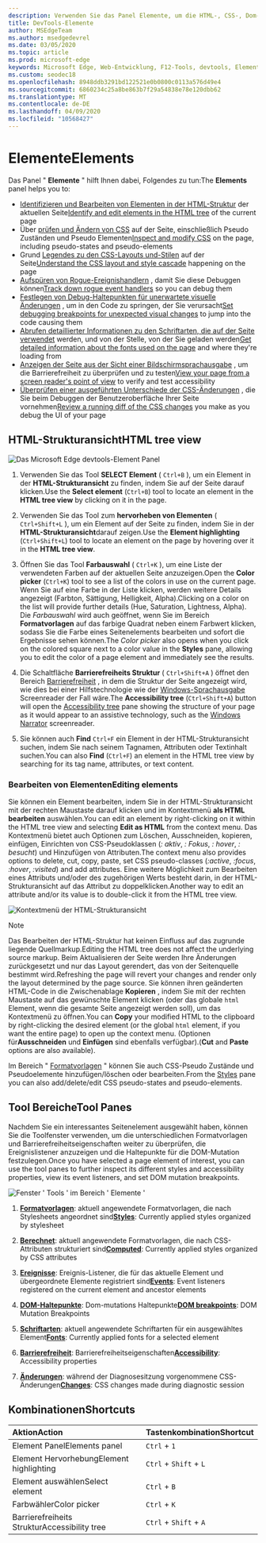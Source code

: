 ```yaml
---
description: Verwenden Sie das Panel Elemente, um die HTML-, CSS-, Dom-und Barrierefreiheit Ihrer Seite zu überprüfen.
title: DevTools-Elemente
author: MSEdgeTeam
ms.author: msedgedevrel
ms.date: 03/05/2020
ms.topic: article
ms.prod: microsoft-edge
keywords: Microsoft Edge, Web-Entwicklung, F12-Tools, devtools, Elemente, HTML, CSS, Dom-Haltepunkte, Ereignisse, Barrierefreiheit
ms.custom: seodec18
ms.openlocfilehash: 8948ddb3291bd122521e0b0800c0113a576d49e4
ms.sourcegitcommit: 6860234c25a8be863b7f29a54838e78e120dbb62
ms.translationtype: MT
ms.contentlocale: de-DE
ms.lasthandoff: 04/09/2020
ms.locfileid: "10568427"
---
```

# <span data-ttu-id="1a5d5-104">Elemente</span><span class="sxs-lookup"><span data-stu-id="1a5d5-104">Elements</span></span>

<span data-ttu-id="1a5d5-105">Das Panel " **Elemente** " hilft Ihnen dabei, Folgendes zu tun:</span><span class="sxs-lookup"><span data-stu-id="1a5d5-105">The **Elements** panel helps you to:</span></span>

* <span data-ttu-id="1a5d5-106">[Identifizieren und Bearbeiten von Elementen in der HTML-Struktur](#html-tree-view) der aktuellen Seite</span><span class="sxs-lookup"><span data-stu-id="1a5d5-106">[Identify and edit elements in the HTML tree](#html-tree-view) of the current page</span></span>
* <span data-ttu-id="1a5d5-107">Über [prüfen und Ändern von CSS](./elements/styles.md) auf der Seite, einschließlich Pseudo Zuständen und Pseudo Elementen</span><span class="sxs-lookup"><span data-stu-id="1a5d5-107">[Inspect and modify CSS](./elements/styles.md) on the page, including pseudo-states and pseudo-elements</span></span>
* <span data-ttu-id="1a5d5-108">Grund [Legendes zu den CSS-Layouts und-Stilen](./elements/computed.md) auf der Seite</span><span class="sxs-lookup"><span data-stu-id="1a5d5-108">[Understand the CSS layout and style cascade](./elements/computed.md) happening on the page</span></span>
* <span data-ttu-id="1a5d5-109">[Aufspüren von Rogue-Ereignishandlern](./elements/events.md) , damit Sie diese Debuggen können</span><span class="sxs-lookup"><span data-stu-id="1a5d5-109">[Track down rogue event handlers](./elements/events.md) so you can debug them</span></span>
* <span data-ttu-id="1a5d5-110">[Festlegen von Debug-Haltepunkten für unerwartete visuelle Änderungen](./elements/dom-breakpoints.md) , um in den Code zu springen, der Sie verursacht</span><span class="sxs-lookup"><span data-stu-id="1a5d5-110">[Set debugging breakpoints for unexpected visual changes](./elements/dom-breakpoints.md) to jump into the code causing them</span></span>
* <span data-ttu-id="1a5d5-111">[Abrufen detaillierter Informationen zu den Schriftarten, die auf der Seite verwendet](./elements/fonts.md) werden, und von der Stelle, von der Sie geladen werden</span><span class="sxs-lookup"><span data-stu-id="1a5d5-111">[Get detailed information about the fonts used on the page](./elements/fonts.md) and where they're loading from</span></span>
* <span data-ttu-id="1a5d5-112">[Anzeigen der Seite aus der Sicht einer Bildschirmsprachausgabe](./elements/accessibility.md) , um die Barrierefreiheit zu überprüfen und zu testen</span><span class="sxs-lookup"><span data-stu-id="1a5d5-112">[View your page from a screen reader's point of view](./elements/accessibility.md) to verify and test accessibility</span></span> 
* <span data-ttu-id="1a5d5-113">[Überprüfen einer ausgeführten Unterschiede der CSS-Änderungen](./elements/changes.md) , die Sie beim Debuggen der Benutzeroberfläche Ihrer Seite vornehmen</span><span class="sxs-lookup"><span data-stu-id="1a5d5-113">[Review a running diff of the CSS changes](./elements/changes.md) you make as you debug the UI of your page</span></span>

## <span data-ttu-id="1a5d5-114">HTML-Strukturansicht</span><span class="sxs-lookup"><span data-stu-id="1a5d5-114">HTML tree view</span></span>

![Das Microsoft Edge devtools-Element Panel](./media/elements.png)

1. <span data-ttu-id="1a5d5-116">Verwenden Sie das Tool **SELECT Element** ( `Ctrl+B` ), um ein Element in der **HTML-Strukturansicht** zu finden, indem Sie auf der Seite darauf klicken.</span><span class="sxs-lookup"><span data-stu-id="1a5d5-116">Use the **Select element** (`Ctrl+B`) tool to locate an element in the **HTML tree view** by clicking on it in the page.</span></span>

2. <span data-ttu-id="1a5d5-117">Verwenden Sie das Tool zum **hervorheben von Elementen** ( `Ctrl+Shift+L` ), um ein Element auf der Seite zu finden, indem Sie in der **HTML-Strukturansicht**darauf zeigen.</span><span class="sxs-lookup"><span data-stu-id="1a5d5-117">Use the **Element highlighting** (`Ctrl+Shift+L`) tool to locate an element on the page by hovering over it in the **HTML tree view**.</span></span>

3. <span data-ttu-id="1a5d5-118">Öffnen Sie das Tool **Farbauswahl** ( `Ctrl+K` ), um eine Liste der verwendeten Farben auf der aktuellen Seite anzuzeigen.</span><span class="sxs-lookup"><span data-stu-id="1a5d5-118">Open the **Color picker** (`Ctrl+K`) tool to see a list of the colors in use on the current page.</span></span> <span data-ttu-id="1a5d5-119">Wenn Sie auf eine Farbe in der Liste klicken, werden weitere Details angezeigt (Farbton, Sättigung, Helligkeit, Alpha).</span><span class="sxs-lookup"><span data-stu-id="1a5d5-119">Clicking on a color on the list will provide further details (Hue, Saturation, Lightness, Alpha).</span></span> <span data-ttu-id="1a5d5-120">Die *Farbauswahl* wird auch geöffnet, wenn Sie im Bereich **Formatvorlagen** auf das farbige Quadrat neben einem Farbwert klicken, sodass Sie die Farbe eines Seitenelements bearbeiten und sofort die Ergebnisse sehen können.</span><span class="sxs-lookup"><span data-stu-id="1a5d5-120">The *Color picker* also opens when you click on the colored square next to a color value in the **Styles** pane, allowing you to edit the color of a page element and immediately see the results.</span></span>

4. <span data-ttu-id="1a5d5-121">Die Schaltfläche **Barrierefreiheits Struktur** ( `Ctrl+Shift+A` ) öffnet den Bereich [Barrierefreiheit](./elements/accessibility.md) , in dem die Struktur der Seite angezeigt wird, wie dies bei einer Hilfstechnologie wie der [Windows-Sprachausgabe](https://support.microsoft.com/help/22798/windows-10-narrator-get-started) Screenreader der Fall wäre.</span><span class="sxs-lookup"><span data-stu-id="1a5d5-121">The **Accessibility tree** (`Ctrl+Shift+A`) button will open the [Accessibility tree](./elements/accessibility.md) pane showing the structure of your page as it would appear to an assistive technology, such as the [Windows Narrator](https://support.microsoft.com/help/22798/windows-10-narrator-get-started) screenreader.</span></span>

5. <span data-ttu-id="1a5d5-122">Sie können auch **Find** `Ctrl+F` ein Element in der HTML-Strukturansicht suchen, indem Sie nach seinem Tagnamen, Attributen oder Textinhalt suchen.</span><span class="sxs-lookup"><span data-stu-id="1a5d5-122">You can also **Find** (`Ctrl+F`) an element in the HTML tree view by searching for its tag name, attributes, or text content.</span></span>

### <span data-ttu-id="1a5d5-123">Bearbeiten von Elementen</span><span class="sxs-lookup"><span data-stu-id="1a5d5-123">Editing elements</span></span>

<span data-ttu-id="1a5d5-124">Sie können ein Element bearbeiten, indem Sie in der HTML-Strukturansicht mit der rechten Maustaste darauf klicken und im Kontextmenü **als HTML bearbeiten** auswählen.</span><span class="sxs-lookup"><span data-stu-id="1a5d5-124">You can edit an element by right-clicking on it within the HTML tree view and selecting **Edit as HTML** from the context menu.</span></span> <span data-ttu-id="1a5d5-125">Das Kontextmenü bietet auch Optionen zum Löschen, Ausschneiden, kopieren, einfügen, Einrichten von CSS-Pseudoklassen (*: aktiv*, *: Fokus*, *: hover*, *: besucht*) und Hinzufügen von Attributen.</span><span class="sxs-lookup"><span data-stu-id="1a5d5-125">The context menu also provides options to delete, cut, copy, paste, set CSS pseudo-classes (*:active*, *:focus*, *:hover*, *:visited*) and add attributes.</span></span> <span data-ttu-id="1a5d5-126">Eine weitere Möglichkeit zum Bearbeiten eines Attributs und/oder des zugehörigen Werts besteht darin, in der HTML-Strukturansicht auf das Attribut zu doppelklicken.</span><span class="sxs-lookup"><span data-stu-id="1a5d5-126">Another way to edit an attribute and/or its value is to double-click it from the HTML tree view.</span></span>

![Kontextmenü der HTML-Strukturansicht](./media/elements_html_tree_context.png)

> [!NOTE]
> <span data-ttu-id="1a5d5-128">Das Bearbeiten der HTML-Struktur hat keinen Einfluss auf das zugrunde liegende Quellmarkup.</span><span class="sxs-lookup"><span data-stu-id="1a5d5-128">Editing the HTML tree does not affect the underlying source markup.</span></span> <span data-ttu-id="1a5d5-129">Beim Aktualisieren der Seite werden Ihre Änderungen zurückgesetzt und nur das Layout gerendert, das von der Seitenquelle bestimmt wird.</span><span class="sxs-lookup"><span data-stu-id="1a5d5-129">Refreshing the page will revert your changes and render only the layout determined by the page source.</span></span> <span data-ttu-id="1a5d5-130">Sie können ihren geänderten HTML-Code in die Zwischenablage **Kopieren** , indem Sie mit der rechten Maustaste auf das gewünschte Element klicken (oder das globale `html` Element, wenn die gesamte Seite angezeigt werden soll), um das Kontextmenü zu öffnen.</span><span class="sxs-lookup"><span data-stu-id="1a5d5-130">You can **Copy** your modified HTML to the clipboard by right-clicking the desired element (or the global `html` element, if you want the entire page) to open up the context menu.</span></span> <span data-ttu-id="1a5d5-131">(Optionen für**Ausschneiden** und **Einfügen** sind ebenfalls verfügbar).</span><span class="sxs-lookup"><span data-stu-id="1a5d5-131">(**Cut** and **Paste** options are also available).</span></span>

<span data-ttu-id="1a5d5-132">Im Bereich " [Formatvorlagen](./elements/styles.md) " können Sie auch CSS-Pseudo Zustände und Pseudoelemente hinzufügen/löschen oder bearbeiten.</span><span class="sxs-lookup"><span data-stu-id="1a5d5-132">From the [Styles](./elements/styles.md) pane you can also add/delete/edit CSS pseudo-states and pseudo-elements.</span></span>

## <span data-ttu-id="1a5d5-133">Tool Bereiche</span><span class="sxs-lookup"><span data-stu-id="1a5d5-133">Tool Panes</span></span>

<span data-ttu-id="1a5d5-134">Nachdem Sie ein interessantes Seitenelement ausgewählt haben, können Sie die Toolfenster verwenden, um die unterschiedlichen Formatvorlagen und Barrierefreiheitseigenschaften weiter zu überprüfen, die Ereignislistener anzuzeigen und die Haltepunkte für die DOM-Mutation festzulegen.</span><span class="sxs-lookup"><span data-stu-id="1a5d5-134">Once you have selected a page element of interest, you can use the tool panes to further inspect its different styles and accessibility properties, view its event listeners, and set DOM mutation breakpoints.</span></span>

![Fenster ' Tools ' im Bereich ' Elemente '](./media/elements_toolpanes.png)

1. <span data-ttu-id="1a5d5-136">[**Formatvorlagen**](./elements/styles.md): aktuell angewendete Formatvorlagen, die nach Stylesheets angeordnet sind</span><span class="sxs-lookup"><span data-stu-id="1a5d5-136">[**Styles**](./elements/styles.md): Currently applied styles organized by stylesheet</span></span>

2. <span data-ttu-id="1a5d5-137">[**Berechnet**](./elements/computed.md): aktuell angewendete Formatvorlagen, die nach CSS-Attributen strukturiert sind</span><span class="sxs-lookup"><span data-stu-id="1a5d5-137">[**Computed**](./elements/computed.md): Currently applied styles organized by CSS attributes</span></span>

3. <span data-ttu-id="1a5d5-138">[**Ereignisse**](./elements/events.md): Ereignis-Listener, die für das aktuelle Element und übergeordnete Elemente registriert sind</span><span class="sxs-lookup"><span data-stu-id="1a5d5-138">[**Events**](./elements/events.md): Event listeners registered on the current element and ancestor elements</span></span>

4. <span data-ttu-id="1a5d5-139">[**DOM-Haltepunkte**](./elements/dom-breakpoints.md): Dom-mutations Haltepunkte</span><span class="sxs-lookup"><span data-stu-id="1a5d5-139">[**DOM breakpoints**](./elements/dom-breakpoints.md): DOM Mutation Breakpoints</span></span> 

5. <span data-ttu-id="1a5d5-140">[**Schriftarten**](./elements/fonts.md): aktuell angewendete Schriftarten für ein ausgewähltes Element</span><span class="sxs-lookup"><span data-stu-id="1a5d5-140">[**Fonts**](./elements/fonts.md): Currently applied fonts for a selected element</span></span>

6. <span data-ttu-id="1a5d5-141">[**Barrierefreiheit**](./elements/accessibility.md): Barrierefreiheitseigenschaften</span><span class="sxs-lookup"><span data-stu-id="1a5d5-141">[**Accessibility**](./elements/accessibility.md):  Accessibility properties</span></span>

7. <span data-ttu-id="1a5d5-142">[**Änderungen**](./elements/changes.md): während der Diagnosesitzung vorgenommene CSS-Änderungen</span><span class="sxs-lookup"><span data-stu-id="1a5d5-142">[**Changes**](./elements/changes.md): CSS changes made during diagnostic session</span></span>  

## <span data-ttu-id="1a5d5-143">Kombinationen</span><span class="sxs-lookup"><span data-stu-id="1a5d5-143">Shortcuts</span></span>

| <span data-ttu-id="1a5d5-144">Aktion</span><span class="sxs-lookup"><span data-stu-id="1a5d5-144">Action</span></span>               | <span data-ttu-id="1a5d5-145">Tastenkombination</span><span class="sxs-lookup"><span data-stu-id="1a5d5-145">Shortcut</span></span>               |
|:---------------------|:-----------------------|
| <span data-ttu-id="1a5d5-146">Element Panel</span><span class="sxs-lookup"><span data-stu-id="1a5d5-146">Elements panel</span></span>       | `Ctrl` + `1`           |
| <span data-ttu-id="1a5d5-147">Element Hervorhebung</span><span class="sxs-lookup"><span data-stu-id="1a5d5-147">Element highlighting</span></span> | `Ctrl` + `Shift` + `L` |
| <span data-ttu-id="1a5d5-148">Element auswählen</span><span class="sxs-lookup"><span data-stu-id="1a5d5-148">Select element</span></span>       | `Ctrl` + `B`           |
| <span data-ttu-id="1a5d5-149">Farbwähler</span><span class="sxs-lookup"><span data-stu-id="1a5d5-149">Color picker</span></span>         | `Ctrl` + `K`           |
| <span data-ttu-id="1a5d5-150">Barrierefreiheits Struktur</span><span class="sxs-lookup"><span data-stu-id="1a5d5-150">Accessibility tree</span></span>   | `Ctrl` + `Shift` + `A` |
